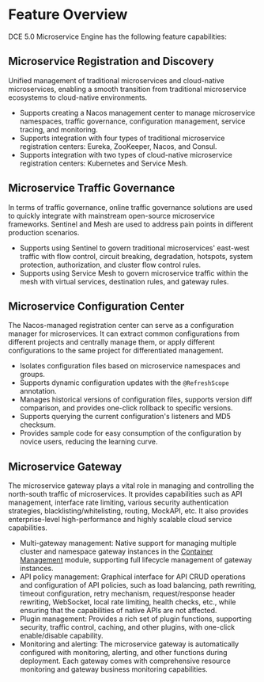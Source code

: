 # Feature Overview

DCE 5.0 Microservice Engine has the following feature capabilities:

## Microservice Registration and Discovery

Unified management of traditional microservices and cloud-native microservices, enabling a smooth transition from traditional microservice ecosystems to cloud-native environments.

- Supports creating a Nacos management center to manage microservice namespaces, traffic governance, configuration management, service tracing, and monitoring.
- Supports integration with four types of traditional microservice registration centers: Eureka, ZooKeeper, Nacos, and Consul.
- Supports integration with two types of cloud-native microservice registration centers: Kubernetes and Service Mesh.

## Microservice Traffic Governance

In terms of traffic governance, online traffic governance solutions are used to quickly integrate with mainstream open-source microservice frameworks. Sentinel and Mesh are used to address pain points in different production scenarios.

- Supports using Sentinel to govern traditional microservices' east-west traffic with flow control, circuit breaking, degradation, hotspots, system protection, authorization, and cluster flow control rules.
- Supports using Service Mesh to govern microservice traffic within the mesh with virtual services, destination rules, and gateway rules.

## Microservice Configuration Center

The Nacos-managed registration center can serve as a configuration manager for microservices. It can extract common configurations from different projects and centrally manage them, or apply different configurations to the same project for differentiated management.

- Isolates configuration files based on microservice namespaces and groups.
- Supports dynamic configuration updates with the `@RefreshScope` annotation.
- Manages historical versions of configuration files, supports version diff comparison, and provides one-click rollback to specific versions.
- Supports querying the current configuration's listeners and MD5 checksum.
- Provides sample code for easy consumption of the configuration by novice users, reducing the learning curve.

## Microservice Gateway

The microservice gateway plays a vital role in managing and controlling the north-south traffic of microservices. It provides capabilities such as API management, interface rate limiting, various security authentication strategies, blacklisting/whitelisting, routing, MockAPI, etc. It also provides enterprise-level high-performance and highly scalable cloud service capabilities.

- Multi-gateway management: Native support for managing multiple cluster and namespace gateway instances in the [Container Management](../../kpanda/intro/index.md) module, supporting full lifecycle management of gateway instances.
- API policy management: Graphical interface for API CRUD operations and configuration of API policies, such as load balancing, path rewriting, timeout configuration, retry mechanism, request/response header rewriting, WebSocket, local rate limiting, health checks, etc., while ensuring that the capabilities of native APIs are not affected.
- Plugin management: Provides a rich set of plugin functions, supporting security, traffic control, caching, and other plugins, with one-click enable/disable capability.
- Monitoring and alerting: The microservice gateway is automatically configured with monitoring, alerting, and other functions during deployment. Each gateway comes with comprehensive resource monitoring and gateway business monitoring capabilities.
